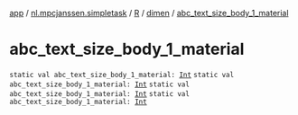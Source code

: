 [app](../../../index.md) / [nl.mpcjanssen.simpletask](../../index.md) / [R](../index.md) / [dimen](index.md) / [abc_text_size_body_1_material](.)

# abc_text_size_body_1_material

`static val abc_text_size_body_1_material: `[`Int`](https://kotlinlang.org/api/latest/jvm/stdlib/kotlin/-int/index.html)
`static val abc_text_size_body_1_material: `[`Int`](https://kotlinlang.org/api/latest/jvm/stdlib/kotlin/-int/index.html)
`static val abc_text_size_body_1_material: `[`Int`](https://kotlinlang.org/api/latest/jvm/stdlib/kotlin/-int/index.html)
`static val abc_text_size_body_1_material: `[`Int`](https://kotlinlang.org/api/latest/jvm/stdlib/kotlin/-int/index.html)